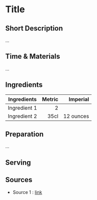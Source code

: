 # Title
## Short Description
...

## Time & Materials
...

## Ingredients
| Ingredients | Metric | Imperial |
|----------|-------------:|------:|
| Ingredient 1 | 2 ||
| Ingredient 2 | 35cl | 12 ounces |

## Preparation
...

## Serving

## Sources
* Source 1 : [link](https://link.com)
